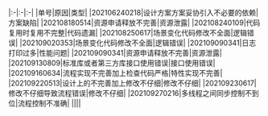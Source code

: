 |:-|:-|:-|
|单号|原因|类型|
|202106240218|设计方案方案妥协引入不必要的依赖|方案缺陷|
|202108180514|资源申请释放不完善|资源泄露|
|202108240109|代码复用时复用不完整|代码遗漏|
|202108250617|场景变化代码修改不全面|逻辑错误|
|202109020353|场景变化代码修改不全面|逻辑错误|
|202109090341|日志打印过多|性能问题|
|202109090341|资源申请释放不完善|资源泄露|
|202109130809|标准库或者第三方库接口使用错误|接口使用错误|
|202109160634|流程实现不完善加上检查代码严格|特性实现不完善|
|202109220513|设计上的不完善加上修改不仔细|修改不仔细|
|202109230617|修改不仔细导致流程错误|修改不仔细|
|202109270216|多线程之间同步控制不到位|流程控制不准确|
||||
